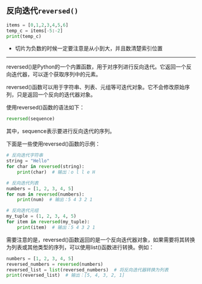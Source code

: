 ## 反向迭代`reversed()`

```py
items = [0,1,2,3,4,5,6]
temp_c = items[-5:-2]
print(temp_c)
```

* 切片为负数的时候一定要注意是从小到大，并且数清楚索引位置

---



reversed()是Python的一个内置函数，用于对序列进行反向迭代。它返回一个反向迭代器，可以逐个获取序列中的元素。

reversed()函数可以用于字符串、列表、元组等可迭代对象。它不会修改原始序列，只是返回一个反向的迭代器对象。

使用reversed()函数的语法如下：
```python
reversed(sequence)
```
其中，sequence表示要进行反向迭代的序列。

下面是一些使用reversed()函数的示例：
```python
# 反向迭代字符串
string = "Hello"
for char in reversed(string):
    print(char)  # 输出：o l l e H

# 反向迭代列表
numbers = [1, 2, 3, 4, 5]
for num in reversed(numbers):
    print(num)  # 输出：5 4 3 2 1

# 反向迭代元组
my_tuple = (1, 2, 3, 4, 5)
for item in reversed(my_tuple):
    print(item)  # 输出：5 4 3 2 1
```

需要注意的是，reversed()函数返回的是一个反向迭代器对象，如果需要将其转换为列表或其他类型的序列，可以使用list()函数进行转换。例如：
```python
numbers = [1, 2, 3, 4, 5]
reversed_numbers = reversed(numbers)
reversed_list = list(reversed_numbers)  # 将反向迭代器转换为列表
print(reversed_list)  # 输出：[5, 4, 3, 2, 1]
```